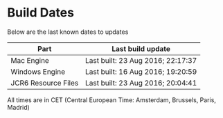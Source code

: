 # Build Dates

Below are the last known dates to updates

Part | Last build update
-----|-----
Mac Engine | Last built: 23 Aug 2016; 22:17:37
Windows Engine | Last built: 16 Aug 2016; 19:20:59
JCR6 Resource Files | Last built: 23 Aug 2016; 20:04:41
All times are in CET (Central European Time: Amsterdam, Brussels, Paris, Madrid)



